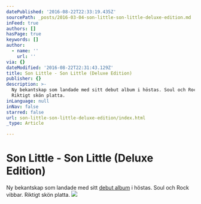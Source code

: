 ```yaml
---
datePublished: '2016-08-22T22:33:19.435Z'
sourcePath: _posts/2016-03-04-son-little-son-little-deluxe-edition.md
inFeed: true
authors: []
hasPage: true
keywords: []
author:
  - name: ''
    url: ''
via: {}
dateModified: '2016-08-22T22:31:43.129Z'
title: Son Little - Son Little (Deluxe Edition)
publisher: {}
description: >-
  Ny bekantskap som landade med sitt debut album i höstas. Soul och Rock vibbar.
  Riktigt skön platta.
inLanguage: null
inNav: false
starred: false
url: son-little-son-little-deluxe-edition/index.html
_type: Article

---
```

# Son Little - Son Little (Deluxe Edition)

Ny bekantskap som landade med sitt [debut album][0] i höstas. Soul och Rock vibbar. Riktigt skön platta.
![](https://s3-us-west-2.amazonaws.com/the-grid-img/p/98f546b25e461285b9b90e8ff7b652361afa0f6a.jpg)

[0]: https://open.spotify.com/album/2jGQieA1EggldcxFAiQHjJ